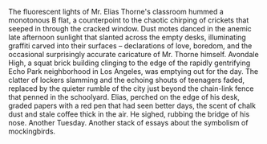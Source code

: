 The fluorescent lights of Mr. Elias Thorne's classroom hummed a monotonous B flat, a counterpoint to the chaotic chirping of crickets that seeped in through the cracked window.  Dust motes danced in the anemic late afternoon sunlight that slanted across the empty desks, illuminating graffiti carved into their surfaces – declarations of love, boredom, and the occasional surprisingly accurate caricature of Mr. Thorne himself.  Avondale High, a squat brick building clinging to the edge of the rapidly gentrifying Echo Park neighborhood in Los Angeles, was emptying out for the day. The clatter of lockers slamming and the echoing shouts of teenagers faded, replaced by the quieter rumble of the city just beyond the chain-link fence that penned in the schoolyard.  Elias, perched on the edge of his desk, graded papers with a red pen that had seen better days, the scent of chalk dust and stale coffee thick in the air. He sighed, rubbing the bridge of his nose.  Another Tuesday. Another stack of essays about the symbolism of mockingbirds.

